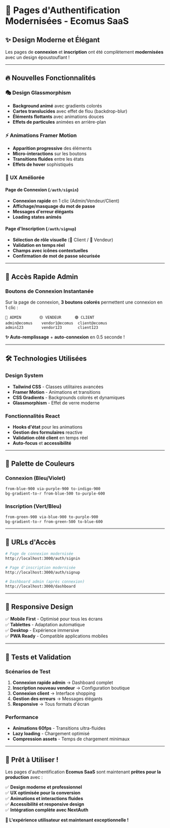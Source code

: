 # 🎨 Pages d'Authentification Modernisées - Ecomus SaaS

## ✨ Design Moderne et Élégant

Les pages de **connexion** et **inscription** ont été complètement **modernisées** avec un design époustouflant !

---

## 🔥 **Nouvelles Fonctionnalités**

### 🎭 **Design Glassmorphism**
- **Background animé** avec gradients colorés
- **Cartes translucides** avec effet de flou (backdrop-blur)
- **Éléments flottants** avec animations douces
- **Effets de particules** animées en arrière-plan

### ⚡ **Animations Framer Motion**
- **Apparition progressive** des éléments
- **Micro-interactions** sur les boutons
- **Transitions fluides** entre les états
- **Effets de hover** sophistiqués

### 🚀 **UX Améliorée**

#### **Page de Connexion** (`/auth/signin`)
- **Connexion rapide** en 1 clic (Admin/Vendeur/Client)
- **Affichage/masquage du mot de passe**
- **Messages d'erreur élégants**
- **Loading states animés**

#### **Page d'Inscription** (`/auth/signup`)
- **Sélection de rôle visuelle** (👤 Client / 🏪 Vendeur)
- **Validation en temps réel**
- **Champs avec icônes contextuelles**
- **Confirmation de mot de passe sécurisée**

---

## 🎯 **Accès Rapide Admin**

### **Boutons de Connexion Instantanée**

Sur la page de connexion, **3 boutons colorés** permettent une connexion en 1 clic :

```
🔴 ADMIN        🟡 VENDEUR      🟢 CLIENT
admin@ecomus    vendor1@ecomus  client@ecomus
admin123        vendor123       client123
```

**✨ Auto-remplissage** + **auto-connexion** en 0.5 seconde !

---

## 🛠️ **Technologies Utilisées**

### **Design System**
- **Tailwind CSS** - Classes utilitaires avancées
- **Framer Motion** - Animations et transitions
- **CSS Gradients** - Backgrounds colorés et dynamiques
- **Glassmorphism** - Effet de verre moderne

### **Fonctionnalités React**
- **Hooks d'état** pour les animations
- **Gestion des formulaires** reactive
- **Validation côté client** en temps réel
- **Auto-focus** et **accessibilité**

---

## 🎨 **Palette de Couleurs**

### **Connexion (Bleu/Violet)**
```css
from-blue-900 via-purple-900 to-indigo-900
bg-gradient-to-r from-blue-500 to-purple-600
```

### **Inscription (Vert/Bleu)**
```css
from-green-900 via-blue-900 to-purple-900  
bg-gradient-to-r from-green-500 to-blue-600
```

---

## 🔗 **URLs d'Accès**

```bash
# Page de connexion modernisée
http://localhost:3000/auth/signin

# Page d'inscription modernisée  
http://localhost:3000/auth/signup

# Dashboard admin (après connexion)
http://localhost:3000/dashboard
```

---

## 📱 **Responsive Design**

✅ **Mobile First** - Optimisé pour tous les écrans  
✅ **Tablettes** - Adaptation automatique  
✅ **Desktop** - Expérience immersive  
✅ **PWA Ready** - Compatible applications mobiles  

---

## 🎯 **Tests et Validation**

### **Scénarios de Test**

1. **Connexion rapide admin** → Dashboard complet
2. **Inscription nouveau vendeur** → Configuration boutique  
3. **Connexion client** → Interface shopping
4. **Gestion des erreurs** → Messages élégants
5. **Responsive** → Tous formats d'écran

### **Performance**
- **Animations 60fps** - Transitions ultra-fluides
- **Lazy loading** - Chargement optimisé
- **Compression assets** - Temps de chargement minimaux

---

## 🚀 **Prêt à Utiliser !**

Les pages d'authentification **Ecomus SaaS** sont maintenant **prêtes pour la production** avec :

✅ **Design moderne et professionnel**  
✅ **UX optimisée pour la conversion**  
✅ **Animations et interactions fluides**  
✅ **Accessibilité et responsive design**  
✅ **Intégration complète avec NextAuth**  

**🎉 L'expérience utilisateur est maintenant exceptionnelle !**
